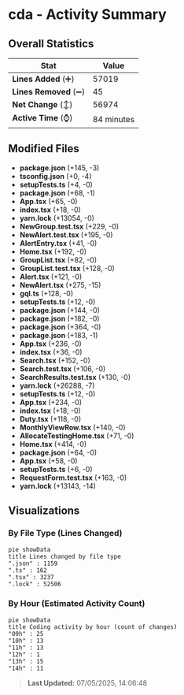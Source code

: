 # cda - Activity Summary 

## Overall Statistics

| Stat                   | Value                                                             |
| ---------------------- | ----------------------------------------------------------------- |
| **Lines Added** (➕)   | 57019                                          |
| **Lines Removed** (➖) | 45                                        |
| **Net Change** (↕)    | 56974                |
| **Active Time** (⌚)   | 84 minutes |


## Modified Files
- **package.json** (+145, -3)
- **tsconfig.json** (+0, -4)
- **setupTests.ts** (+4, -0)
- **package.json** (+68, -1)
- **App.tsx** (+65, -0)
- **index.tsx** (+18, -0)
- **yarn.lock** (+13054, -0)
- **NewGroup.test.tsx** (+229, -0)
- **NewAlert.test.tsx** (+195, -0)
- **AlertEntry.tsx** (+41, -0)
- **Home.tsx** (+192, -0)
- **GroupList.tsx** (+82, -0)
- **GroupList.test.tsx** (+128, -0)
- **Alert.tsx** (+121, -0)
- **NewAlert.tsx** (+275, -15)
- **gql.ts** (+128, -0)
- **setupTests.ts** (+12, -0)
- **package.json** (+144, -0)
- **package.json** (+182, -0)
- **package.json** (+364, -0)
- **package.json** (+183, -1)
- **App.tsx** (+236, -0)
- **index.tsx** (+36, -0)
- **Search.tsx** (+152, -0)
- **Search.test.tsx** (+106, -0)
- **SearchResults.test.tsx** (+130, -0)
- **yarn.lock** (+26288, -7)
- **setupTests.ts** (+12, -0)
- **App.tsx** (+234, -0)
- **index.tsx** (+18, -0)
- **Duty.tsx** (+118, -0)
- **MonthlyViewRow.tsx** (+140, -0)
- **AllocateTestingHome.tsx** (+71, -0)
- **Home.tsx** (+414, -0)
- **package.json** (+64, -0)
- **App.tsx** (+58, -0)
- **setupTests.ts** (+6, -0)
- **RequestForm.test.tsx** (+163, -0)
- **yarn.lock** (+13143, -14)

## Visualizations

### By File Type (Lines Changed)

```mermaid
pie showData
title Lines changed by file type
".json" : 1159
".ts" : 162
".tsx" : 3237
".lock" : 52506
```

### By Hour (Estimated Activity Count)

```mermaid
pie showData
title Coding activity by hour (count of changes)
"09h" : 25
"10h" : 13
"11h" : 13
"12h" : 1
"13h" : 15
"14h" : 11
```


> **Last Updated:** 07/05/2025, 14:06:48